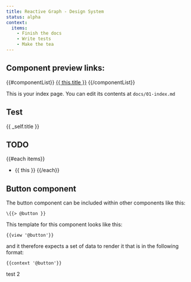 ```yaml
---
title: Reactive Graph - Design System
status: alpha
context:
  items:
    - Finish the docs
    - Write tests
    - Make the tea
---
```


## Component preview links:

{{#componentList}}
<a href="{{path '/components/preview/{{ this.handle }}' }}">{{ this.title }}</a>
{{/componentList}}


This is your index page. You can edit its contents at `docs/01-index.md`

## Test
{{ _self.title }}

## TODO

{{#each items}}
* {{ this }}
  {{/each}}

## Button component

The button component can be included within other components like this:

```
\{{> @button }}
```

This template for this component looks like this:

```
{{view '@button'}}
```

and it therefore expects a set of data to render it that is in the following format:

```
{{context '@button'}}
```

test 2
